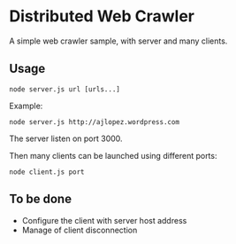 # Distributed Web Crawler 

A simple web crawler sample, with server and many clients.

## Usage
```
node server.js url [urls...]
```
Example:
```
node server.js http://ajlopez.wordpress.com
```
The server listen on port 3000.

Then many clients can be launched using different ports:
```
node client.js port
```

## To be done

- Configure the client with server host address
- Manage of client disconnection




